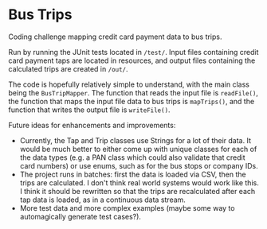 # Bus Trips

Coding challenge mapping credit card payment data to bus trips.

Run by running the JUnit tests located in `/test/`. Input files containing credit card payment taps are located in resources, and output files containing the calculated trips are created in `/out/`.

The code is hopefully relatively simple to understand, with the main class being the `BusTripMapper`. The function that reads the input file is `readFile()`, the function that maps the input file data to bus trips is `mapTrips()`, and the function that writes the output file is `writeFile()`. 

Future ideas for enhancements and improvements:
* Currently, the Tap and Trip classes use Strings for a lot of their data. It would be much better to either come up with unique classes for each of the data types (e.g. a PAN class which could also validate that credit card numbers) or use enums, such as for the bus stops or company IDs.
* The project runs in batches: first the data is loaded via CSV, then the trips are calculated. I don't think real world systems would work like this. I think it should be rewritten so that the trips are recalculated after each tap data is loaded, as in a continuous data stream.
* More test data and more complex examples (maybe some way to automagically generate test cases?).
